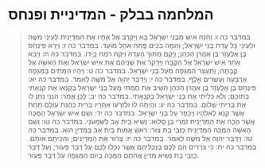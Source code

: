 # המלחמה בבלק - המדיניית ופנחס

> במדבר כה ו: וְהִנֵּה אִישׁ מִבְּנֵי יִשְׂרָאֵל בָּא וַיַּקְרֵב אֶל אֶחָיו אֶת הַמִּדְיָנִית לְעֵינֵי מֹשֶׁה וּלְעֵינֵי כָּל עֲדַת בְּנֵי יִשְׂרָאֵל; וְהֵמָּה בֹכִים פֶּתַח אֹהֶל מוֹעֵד.
> במדבר כה ז: וַיַּרְא פִּינְחָס בֶּן אֶלְעָזָר בֶּן אַהֲרֹן הַכֹּהֵן; וַיָּקָם מִתּוֹךְ הָעֵדָה וַיִּקַּח רֹמַח בְּיָדוֹ.
> במדבר כה ח: וַיָּבֹא אַחַר אִישׁ יִשְׂרָאֵל אֶל הַקֻּבָּה וַיִּדְקֹר אֶת שְׁנֵיהֶם אֵת אִישׁ יִשְׂרָאֵל וְאֶת הָאִשָּׁה אֶל קֳבָתָהּ; וַתֵּעָצַר הַמַּגֵּפָה מֵעַל בְּנֵי יִשְׂרָאֵל.
> במדבר כה ט: וַיִּהְיוּ הַמֵּתִים בַּמַּגֵּפָה אַרְבָּעָה וְעֶשְׂרִים אָלֶף.
> במדבר כה י: וַיְדַבֵּר יְהוָה אֶל מֹשֶׁה לֵּאמֹר.
> במדבר כה יא: פִּינְחָס בֶּן אֶלְעָזָר בֶּן אַהֲרֹן הַכֹּהֵן הֵשִׁיב אֶת חֲמָתִי מֵעַל בְּנֵי יִשְׂרָאֵל בְּקַנְאוֹ אֶת קִנְאָתִי בְּתוֹכָם; וְלֹא כִלִּיתִי אֶת בְּנֵי יִשְׂרָאֵל בְּקִנְאָתִי.
> במדבר כה יב: לָכֵן אֱמֹר:  הִנְנִי נֹתֵן לוֹ אֶת בְּרִיתִי שָׁלוֹם.
> במדבר כה יג: וְהָיְתָה לּוֹ וּלְזַרְעוֹ אַחֲרָיו בְּרִית כְּהֻנַּת עוֹלָם תַּחַת אֲשֶׁר קִנֵּא לֵאלֹהָיו וַיְכַפֵּר עַל בְּנֵי יִשְׂרָאֵל.
> במדבר כה יד: וְשֵׁם אִישׁ יִשְׂרָאֵל הַמֻּכֶּה אֲשֶׁר הֻכָּה אֶת הַמִּדְיָנִית זִמְרִי בֶּן סָלוּא:  נְשִׂיא בֵית אָב לַשִּׁמְעֹנִי.
> במדבר כה טו: וְשֵׁם הָאִשָּׁה הַמֻּכָּה הַמִּדְיָנִית כָּזְבִּי בַת צוּר:  רֹאשׁ אֻמּוֹת בֵּית אָב בְּמִדְיָן הוּא.
> במדבר כה טז: וַיְדַבֵּר יְהוָה אֶל מֹשֶׁה לֵּאמֹר.
> במדבר כה יז: צָרוֹר אֶת הַמִּדְיָנִים; וְהִכִּיתֶם אוֹתָם.
> במדבר כה יח: כִּי צֹרְרִים הֵם לָכֶם בְּנִכְלֵיהֶם אֲשֶׁר נִכְּלוּ לָכֶם עַל דְּבַר פְּעוֹר; וְעַל דְּבַר כָּזְבִּי בַת נְשִׂיא מִדְיָן אֲחֹתָם הַמֻּכָּה בְיוֹם הַמַּגֵּפָה עַל דְּבַר פְּעוֹר. 
 

